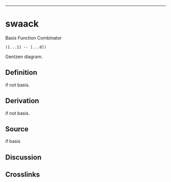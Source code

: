 ------------------------------------------------------------------------

# swaack

Basis Function Combinator

    ([...1] -- [...0])

Gentzen diagram.

## Definition

if not basis.

## Derivation

if not basis.

## Source

if basis

## Discussion

## Crosslinks
